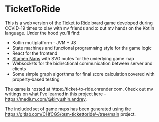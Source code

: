 # TicketToRide
This is a web version of the [Ticket to Ride](https://www.daysofwonder.com/tickettoride/en/) board game developed during COVID-19 times to play with my friends and to put my hands on the Kotlin language. Under the hood you'll find:
* Kotlin multiplatform - JVM + JS
* State machines and functional programming style for the game logic
* React for the frontend
* [Stamen Maps](http://maps.stamen.com/) with SVG routes for the underlying game map
* Websockets for the bidirectional communication between server and clients
* Some simple graph algorithms for final score calculation covered with property-based testing

The game is hosted at https://ticket-to-ride.onrender.com.
Check out my writings on what I've learned in this project here - https://medium.com/@kiryushin.andrey.

The included set of game maps has been generated using the https://gitlab.com/CHfCGS/osm-tickettoride/-/tree/main project.
